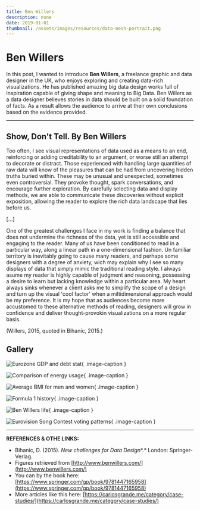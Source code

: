 ```yaml
---
title: Ben Willers
description: none
date: 2019-01-01
thumbnail: /assets/images/resources/data-mesh-portrait.png
---
```


# Ben Willers

In this post, I wanted to introduce **Ben Willers**, a freelance graphic and data designer in the UK, who enjoys exploring and creating data-rich visualizations. He has published amazing big data design works full of inspiration capable of giving shape and meaning to Big Data. Ben Willers as a data designer believes stories in data should be built on a solid foundation of facts. As a result allows the audience to arrive at their own conclusions based on the evidence provided.

---

## Show, Don't Tell. By Ben Willers

Too often, I see visual representations of data used as a means to an end, reinforcing or adding creditability to an argument, or worse still an attempt to decorate or distract. Those experienced with handling large quantities of raw data will know of the pleasures that can be had from uncovering hidden truths buried within. These may be unusual and unexpected, sometimes even controversial. They provoke thought, spark conversations, and encourage further exploration. By carefully selecting data and display methods, we are able to communicate these discoveries without explicit exposition, allowing the reader to explore the rich data landscape that lies before us.

[...]

One of the greatest challenges I face in my work is finding a balance that does not undermine the richness of the data, yet is still accessible and engaging to the reader. Many of us have been conditioned to read in a particular way, along a linear path in a one-dimensional fashion. Un familiar territory is inevitably going to cause many readers, and perhaps some designers with a degree of anxiety, wich may explain why I see so many displays of data that simply mimic the traditional reading style. I always asume my reader is highly capable of judgment and reasoning, possessing a desire to learn but lacking knowledge within a particular area. My heart always sinks whenever a client asks me to simplify the scope of a design and turn up the visual 'cool factor' when a miltidimensional approach would be my preference. It is my hope that as audiences become more accustomed to these alternative methods of reading, designers will grow in confidence and deliver thought-provokin visualizations on a more regular basis.

(Willers, 2015, quoted in Bihanic, 2015.)


## Gallery

<div class="gallery grid-2 effect-zoom" markdown>

![Eurozone GDP and debt stat](../../assets/images/references/willers-euro-recesion.png){ .image-caption }

![Comparison of energy usage](../../assets/images/references/willers-energy-consumption-uk.png){ .image-caption }

![Average BMI for men and women](../../assets/images/references/willers-weight-world.png){ .image-caption }

![Formula 1 history](../../assets/images/references/Willers-f1-history.png){ .image-caption }

![Ben Willers life](../../assets/images/references/willers-life.png){ .image-caption }

![Eurovision Song Contest voting patterns](../../assets/images/references/willers-eurovizion.png){ .image-caption }

</div>

---

**REFERENCES & OTHE LINKS:**

- Bihanic, D. (2015). *New challenges for Data Design**.* London: Springer-Verlag.
- Figures retrieved from [http://www.benwillers.com/](http://www.benwillers.com/)
- You can by the book here: [https://www.springer.com/gp/book/9781447165958](https://www.springer.com/gp/book/9781447165958)
- More articles like this here: [https://carlosgrande.me/category/case-studies/](https://carlosgrande.me/category/case-studies/)